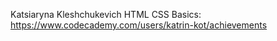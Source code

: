 Katsiaryna Kleshchukevich
HTML CSS Basics: https://www.codecademy.com/users/katrin-kot/achievements
